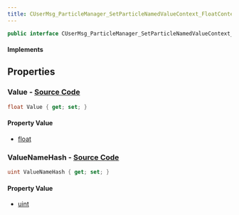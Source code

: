 ```yaml
---
title: CUserMsg_ParticleManager_SetParticleNamedValueContext_FloatContextValue
---
```


```csharp
public interface CUserMsg_ParticleManager_SetParticleNamedValueContext_FloatContextValue : ITypedProtobuf<CUserMsg_ParticleManager_SetParticleNamedValueContext_FloatContextValue>, INativeHandle
```

#### Implements

## Properties

### **Value** - [Source Code](https://github.com/swiftly-solution/swiftlys2/blob/main/managed/src/SwiftlyS2.Generated/Protobufs/Interfaces/CUserMsg_ParticleManager_SetParticleNamedValueContext_FloatContextValue.cs#L16)

```csharp
float Value { get; set; }
```

#### Property Value

- [float](https://learn.microsoft.com/dotnet/api/system.single)

### **ValueNameHash** - [Source Code](https://github.com/swiftly-solution/swiftlys2/blob/main/managed/src/SwiftlyS2.Generated/Protobufs/Interfaces/CUserMsg_ParticleManager_SetParticleNamedValueContext_FloatContextValue.cs#L13)

```csharp
uint ValueNameHash { get; set; }
```

#### Property Value

- [uint](https://learn.microsoft.com/dotnet/api/system.uint32)


